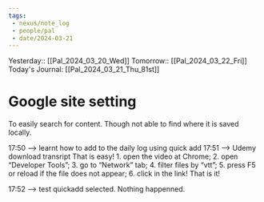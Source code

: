 ```yaml
---
tags:
 - nexus/note_log
 - people/pal
 - date/2024-03-21
---
```

Yesterday:: [[Pal_2024_03_20_Wed]] 
Tomorrow:: [[Pal_2024_03_22_Fri]]  
Today's Journal: [[Pal_2024_03_21_Thu_81st]] 

# Google site setting 
To easily search for content. Though not able to find where it is saved locally. 


17:50 --> learnt how to add to the daily log using quick add 
17:51 --> Udemy download transript  That is easy!  1. open the video at Chrome; 2. open “Developer Tools”; 3. go to “Network” tab; 4. filter files by “vtt”; 5. press F5 or reload if the file does not appear; 6. click in the link!  That is it!


17:52 --> test quickadd selected. Nothing happenned. 